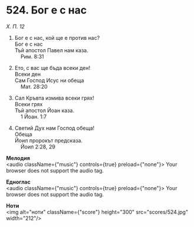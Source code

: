 # 524. Бог е с нас  

*Х. П. 12*  

1. Бог е с нас, кой ще е против нас?  
Бог е с нас  
Тъй апостол Павел нам каза.  
    Рим. 8:31  

2. Ето, с вас ще бъда всеки ден!  
Всеки ден  
Сам Господ Исус ни обеща  
    Мат. 28:20  

3. Сал Кръвта измива всеки грях!  
Всеки грях  
Тъй апостол Йоан каза.  
    1 Йоан. 1:7  

4. Светий Дух нам Господ обеща!  
Обеща  
Йоил пророкът предсказа.  
    Йоил 2:28, 29  

__Мелодия__  
<audio className={"music"} controls={true} preload={"none"}><source src="mp3/524.mp3" type="audio/mpeg"/>
Your browser does not support the audio tag.
</audio>  

__Едноглас__  
<audio className={"music"} controls={true} preload={"none"}><source src="transp/524.mp3" type="audio/mpeg"/>
Your browser does not support the audio tag.
</audio>  

__Ноти__  
<img alt="ноти" className={"score"} height="300" src="scores/524.jpg" width="212"/>
